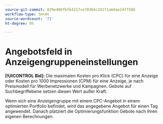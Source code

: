 ```yaml
---
source-git-commit: 029e406fbfb4217ce78364c2d1f1a6dae24ff588
workflow-type: tm+mt
source-wordcount: '71'
ht-degree: 0%

---
```

# Angebotsfeld in Anzeigengruppeneinstellungen

**[!UICONTROL Bid]:** Die maximalen Kosten pro Klick (CPC) für eine Anzeige oder Kosten pro 1000 Impressionen (CPM) für eine Anzeige, je nach Preismodell für Werbenetzwerke und Kampagnen. Gebote auf Suchbegriffebene setzen diesen Wert außer Kraft.

Wenn sich eine Anzeigengruppe mit einem CPC-Angebot in einem optimierten Portfolio befindet, wird das angegebene Angebot für einen Tag angewendet. Danach platziert die Optimierungsfunktion Gebote nach ihren eigenen Berechnungen.
